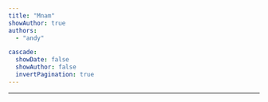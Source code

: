 ```yaml
---
title: "Mnam"
showAuthor: true
authors:
  - "andy"

cascade:
  showDate: false
  showAuthor: false
  invertPagination: true
---
```



---
